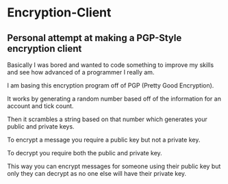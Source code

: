 # Encryption-Client
## Personal attempt at making a PGP-Style encryption client

Basically I was bored and wanted to code something to improve my skills and see how advanced of a programmer I really am.

I am basing this encryption program off of PGP (Pretty Good Encryption).

It works by generating a random number based off of the information for an account and tick count.

Then it scrambles a string based on that number which generates your public and private keys.

To encrypt a message you require a public key but not a private key.

To decrypt you require both the public and private key.

This way you can encrypt messages for someone using their public key but only they can decrypt as no one else will have their private key.
